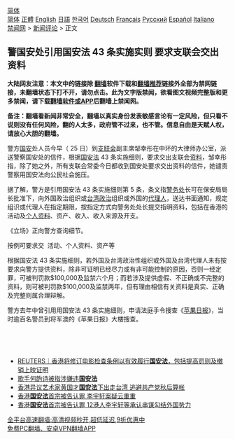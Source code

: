  <!-- 面包屑导航 --> <div class="breadcrumb"><!-- GTranslate: https://gtranslate.io/ -->  <div class="switcher notranslate">  <div class="selected">  <a href="#" onclick="return false;"> 简体</a>  </div>  <div class="option">  <a href="https://www.bannedbook.org" onclick="doGTranslate('zh-CN|zh-CN');jQuery('div.switcher div.selected a').html(jQuery(this).html());return false;" title="简体中文" class="nturl selected"> 简体</a>  <a href="https://www.bannedbook.org/zh-tw/" onclick="doGTranslate('zh-CN|zh-TW');jQuery('div.switcher div.selected a').html(jQuery(this).html());return false;" title="繁體中文" class="nturl"> 正體</a>  <a href="https://www.bannedbook.org/en/" onclick="doGTranslate('zh-CN|en');jQuery('div.switcher div.selected a').html(jQuery(this).html());return false;" title="English" class="nturl"> English</a>  <a href="https://www.bannedbook.org/ja/" onclick="doGTranslate('zh-CN|ja');jQuery('div.switcher div.selected a').html(jQuery(this).html());return false;" title="日本語" class="nturl"> 日語</a>  <a href="https://www.bannedbook.org/ko/" onclick="doGTranslate('zh-CN|ko');jQuery('div.switcher div.selected a').html(jQuery(this).html());return false;" title="한국어" class="nturl"> 한국어</a>  <a href="https://www.bannedbook.org/de/" onclick="doGTranslate('zh-CN|de');jQuery('div.switcher div.selected a').html(jQuery(this).html());return false;" title="Deutsch" class="nturl"> Deutsch</a>  <a href="https://www.bannedbook.org/fr/" onclick="doGTranslate('zh-CN|fr');jQuery('div.switcher div.selected a').html(jQuery(this).html());return false;" title="Français" class="nturl"> Français</a>  <a href="https://www.bannedbook.org/ru/" onclick="doGTranslate('zh-CN|ru');jQuery('div.switcher div.selected a').html(jQuery(this).html());return false;" title="Русский" class="nturl"> Русский</a>  <a href="https://www.bannedbook.org/es/" onclick="doGTranslate('zh-CN|es');jQuery('div.switcher div.selected a').html(jQuery(this).html());return false;" title="Español" class="nturl"> Español</a>  <a href="https://www.bannedbook.org/it/" onclick="doGTranslate('zh-CN|it');jQuery('div.switcher div.selected a').html(jQuery(this).html());return false;" title="Italiano" class="nturl"> Italiano</a>  </div>  </div>      <div class='breadcrumb-sub'><!-- Breadcrumb NavXT 6.3.0 --> <a href="https://www.bannedbook.org/" class="home">禁闻网</a> &gt; <a href="https://www.bannedbook.org/bnews/comments/" class="category">新闻评论</a> &gt; 正文</div></div><h2>警国安处引用国安法 43 条实施实则 要求支联会交出资料</h2> <p class="notice"><b>大陆网友注意：本文中的链接除 <a href="https://github.com/bannedbook/fanqiang" >翻墙</a>软件下载和<a href="https://github.com/killgcd/justmysocks/blob/master/README.md">翻墙推荐</a>链接外全部为禁网链接，未翻墙状态下打不开，请勿点击。此为文字版禁闻，欲看图文视频完整版和更多禁闻，请下载<a href="https://github.com/bannedbook/fanqiang">翻墙软件或APP</a>后翻墙上禁闻网。</p><p>备注：翻墙看新闻非常安全，翻墙以真实身份发表敏感言论有一定风险，但只看不说则没有任何风险，翻的人太多，政府管不过来，也不管。信息自由是天赋人权，请放心大胆的翻墙。</b></p>  <div class="entry">  <p>警方<a href="https://www.bannedbook.org/bnews/tag/%E5%9B%BD%E5%AE%89/" class="st_tag internal_tag" rel="tag" title="标签 国安 下的日志">国安</a>处人员今早（ 25 日）到<a href="https://www.bannedbook.org/bnews/tag/%e6%94%af%e8%81%94%e4%bc%9a/" class="st_tag internal_tag" rel="tag" title="标签 支联会 下的日志">支联会</a>副主席邹幸彤在中环的大律师办公室，派送警察国安处的信件，根据<a href="https://www.bannedbook.org/bnews/tag/%e5%9b%bd%e5%ae%89%e6%b3%95/" class="st_tag internal_tag" rel="tag" title="标签 国安法 下的日志">国安法</a> 43 条实施细则，要求交出支联会<a href="https://www.bannedbook.org/bnews/tag/%E8%B5%84%E6%96%99/" class="st_tag internal_tag" rel="tag" title="标签 资料 下的日志">资料</a>，邹幸彤指，除了她之外，所有支联会常委今日都收到国安处要求交出资料的信件，她谴责警察用国安法向公民社会施压。</p> <p>据了解，警方是引用国安法 43 条实施细则第 5 条，条文指<a href="https://www.bannedbook.org/bnews/tag/%E8%AD%A6%E5%8A%A1%E5%A4%84/" class="st_tag internal_tag" rel="tag" title="标签 警务处 下的日志">警务处</a>长可在保安局局长批准下，向外国政治组织或<a href="https://www.bannedbook.org/bnews/tag/%E5%8F%B0%E6%B9%BE%E6%94%BF%E6%B2%BB/" class="st_tag internal_tag" rel="tag" title="标签 台湾政治 下的日志">台湾政治</a>组织或外国的<a href="https://www.bannedbook.org/bnews/tag/%E4%BB%A3%E7%90%86%E4%BA%BA/" class="st_tag internal_tag" rel="tag" title="标签 代理人 下的日志">代理人</a>，送达书面通知，规定组识或代理人在指定期限，按指定方式向警务处处长提交指明资料，包括在香港的活动及<a href="https://www.bannedbook.org/bnews/tag/%E4%B8%AA%E4%BA%BA%E8%B5%84%E6%96%99/" class="st_tag internal_tag" rel="tag" title="标签 个人资料 下的日志">个人资料</a>、资产、收入、收入来源及开支。</p>  <p>《立场》正向警方查询细节。</p> <p>按例可要求交  活动、个人资料、资产等</p>  <p>根据国安法 43 条实施细则，若外国及台湾政治性组织或外国及台湾代理人未有按要求向警方提供资料，除非可证明已经尽力或有非可能控制的原因，否则一经定罪，可被判罚款$100,000及监禁六个月；而若涉及提供虚假、不正确或不完整的资料，则可被判罚款$100,000及监禁两年，但有理由相信有关资料是真实、正确及完整则属合理辩解。</p> <p>警方去年中曾引用用国安法 43 条实施细则，申请法庭手令搜查《<a href="https://www.bannedbook.org/bnews/tag/%e8%8b%b9%e6%9e%9c%e6%97%a5%e6%8a%a5/" class="st_tag internal_tag" rel="tag" title="标签 苹果日报 下的日志">苹果日报</a>》，当时逾百名警员到将军澳的《苹果日报》大楼搜查。</p>  <p> </p> <p> </p>  <ul class='op-related-articles' title='相关阅读'> <li><a href='https://www.bannedbook.org/bnews/baitai/20210825/1612635.html' target='_blank'>REUTERS｜香港将修订电影检查条例以有效履行<b>国安法</b>，包括提高罚则及撤销上映证明</a></li> <li><a href='https://www.bannedbook.org/bnews/baitai/20210824/1612268.html' target='_blank'>歌手何韵诗被指涉嫌违<b>国安法</b></a></li> <li><a href='https://www.bannedbook.org/bnews/cnnews/hknews/20210824/1611901.html' target='_blank'>香港异议艺术家黄国才<b>国安法</b>下出走台湾 逃避共产党秋后算帐</a></li> <li><a href='https://www.bannedbook.org/bnews/comments/20210820/1609545.html' target='_blank'>香港<b>国安法</b>首宗被告认罪 李宇轩案疑云重重</a></li> <li><a href='https://www.bannedbook.org/bnews/cnnews/hknews/20210820/1609463.html' target='_blank'>香港<b>国安法</b>首宗被告认罪 12港人李宇轩等承认串谋勾结外国势力</a></li> </ul> <p class="texttj"> <a href="https://github.com/bannedbook/fanqiang/wiki/V2ray%E6%9C%BA%E5%9C%BA" target="_blank">全平台高速翻墙:高清视频秒开,超低延迟,9折优惠中</a><br/> <a href="https://github.com/bannedbook/fanqiang/wiki/%E7%A6%81%E9%97%BB%E7%BD%91%E5%AE%89%E5%8D%93%E7%BF%BB%E5%A2%99%E6%96%B0%E9%97%BBAPP" target="_blank">免费PC翻墙、安卓VPN翻墙APP</a></p><p> </p><a name='sharetosocial'></a>  <div style="margin-bottom:5px;padding-bottom:5px;clear:both"> <div id="archive-pix-1" class="banner-ads"> <!-- AuctionX Display platform tag START --> <div id="26318x728x90x621x_ADSLOT2" clicktrack="%%CLICK_URL_ESC%%"></div> <!-- AuctionX Display platform tag END --> </div> <div id="archive-pix-2" class="banner-ads"> <!-- AuctionX Display platform tag START --> <div id="26315x300x250x621x_ADSLOT2" clicktrack="%%CLICK_URL_ESC%%"></div> <!-- AuctionX Display platform tag END --> </div> </div>  <div id="archive-pix-1" class="banner-ads"> <!-- AuctionX Display platform tag START --> <div id="26318x728x90x621x_ADSLOT3" clicktrack="%%CLICK_URL_ESC%%"></div> <!-- AuctionX Display platform tag END --> </div> </div><!--END ENTRY--> 